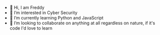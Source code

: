- 👋 Hi, I am Freddy
- 👀 I’m interested in Cyber Security
- 🌱 I’m currently learning Python and JavaScript
- 💞️ I’m looking to collaborate on anything at all regardless on nature, if it's code I'd love to learn
